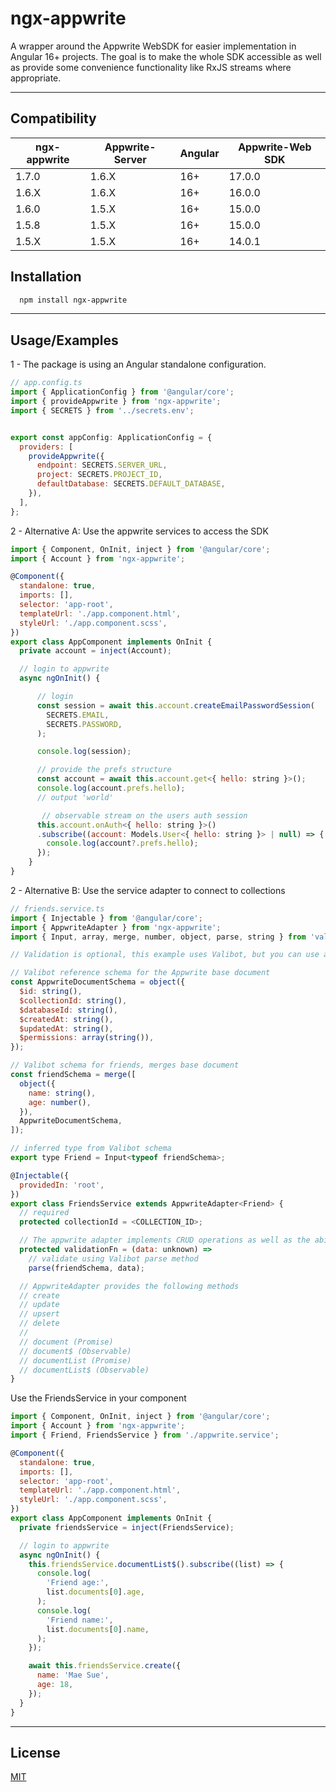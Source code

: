 # ngx-appwrite

A wrapper around the Appwrite WebSDK for easier implementation in Angular 16+ projects.
The goal is to make the whole SDK accessible as well as provide some convenience functionality
like RxJS streams where appropriate.

---

## Compatibility

| ngx-appwrite | Appwrite-Server | Angular | Appwrite-Web SDK |
| ------------ | --------------- | ------- | ---------------- |
| 1.7.0        | 1.6.X           | 16+     | 17.0.0           |
| 1.6.X        | 1.6.X           | 16+     | 16.0.0           |
| 1.6.0        | 1.5.X           | 16+     | 15.0.0           |
| 1.5.8        | 1.5.X           | 16+     | 15.0.0           |
| 1.5.X        | 1.5.X           | 16+     | 14.0.1           |

## Installation

```bash
  npm install ngx-appwrite
```

---

## Usage/Examples

1 - The package is using an Angular standalone configuration.

```javascript
// app.config.ts
import { ApplicationConfig } from '@angular/core';
import { provideAppwrite } from 'ngx-appwrite';
import { SECRETS } from '../secrets.env';


export const appConfig: ApplicationConfig = {
  providers: [
    provideAppwrite({
      endpoint: SECRETS.SERVER_URL,
      project: SECRETS.PROJECT_ID,
      defaultDatabase: SECRETS.DEFAULT_DATABASE,
    }),
  ],
};
```

2 - Alternative A: Use the appwrite services to access the SDK

```javascript
import { Component, OnInit, inject } from '@angular/core';
import { Account } from 'ngx-appwrite';

@Component({
  standalone: true,
  imports: [],
  selector: 'app-root',
  templateUrl: './app.component.html',
  styleUrl: './app.component.scss',
})
export class AppComponent implements OnInit {
  private account = inject(Account);

  // login to appwrite
  async ngOnInit() {

      // login
      const session = await this.account.createEmailPasswordSession(
        SECRETS.EMAIL,
        SECRETS.PASSWORD,
      );

      console.log(session);

      // provide the prefs structure
      const account = await this.account.get<{ hello: string }>();
      console.log(account.prefs.hello);
      // output 'world'

       // observable stream on the users auth session
      this.account.onAuth<{ hello: string }>()
      .subscribe((account: Models.User<{ hello: string }> | null) => {
        console.log(account?.prefs.hello);
      });
    }
}
```

2 - Alternative B: Use the service adapter to connect to collections

```javascript
// friends.service.ts
import { Injectable } from '@angular/core';
import { AppwriteAdapter } from 'ngx-appwrite';
import { Input, array, merge, number, object, parse, string } from 'valibot';

// Validation is optional, this example uses Valibot, but you can use any validation library or implement your own logic

// Valibot reference schema for the Appwrite base document
const AppwriteDocumentSchema = object({
  $id: string(),
  $collectionId: string(),
  $databaseId: string(),
  $createdAt: string(),
  $updatedAt: string(),
  $permissions: array(string()),
});

// Valibot schema for friends, merges base document
const friendSchema = merge([
  object({
    name: string(),
    age: number(),
  }),
  AppwriteDocumentSchema,
]);

// inferred type from Valibot schema
export type Friend = Input<typeof friendSchema>;

@Injectable({
  providedIn: 'root',
})
export class FriendsService extends AppwriteAdapter<Friend> {
  // required
  protected collectionId = <COLLECTION_ID>;

  // The appwrite adapter implements CRUD operations as well as the ability to validate retrieved data. If the validationFn property is undefined, no validation of incoming data is performed.
  protected validationFn = (data: unknown) =>
    // validate using Valibot parse method
    parse(friendSchema, data);

  // AppwriteAdapter provides the following methods
  // create
  // update
  // upsert
  // delete
  //
  // document (Promise)
  // document$ (Observable)
  // documentList (Promise)
  // documentList$ (Observable)
}
```

Use the FriendsService in your component

```javascript
import { Component, OnInit, inject } from '@angular/core';
import { Account } from 'ngx-appwrite';
import { Friend, FriendsService } from './appwrite.service';

@Component({
  standalone: true,
  imports: [],
  selector: 'app-root',
  templateUrl: './app.component.html',
  styleUrl: './app.component.scss',
})
export class AppComponent implements OnInit {
  private friendsService = inject(FriendsService);

  // login to appwrite
  async ngOnInit() {
    this.friendsService.documentList$().subscribe((list) => {
      console.log(
        'Friend age:',
        list.documents[0].age,
      );
      console.log(
        'Friend name:',
        list.documents[0].name,
      );
    });

    await this.friendsService.create({
      name: 'Mae Sue',
      age: 18,
    });
  }
}
```

---

## License

[MIT](https://choosealicense.com/licenses/mit/)
